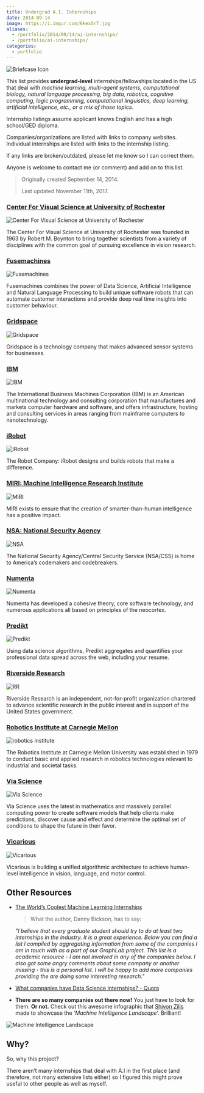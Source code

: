 ```yaml
---
title: Undergrad A.I. Internships
date: 2014-09-14
image: https://i.imgur.com/6kexSrT.jpg
aliases:
  - /portfolio/2014/09/14/ai-internships/
  - /portfolio/ai-internships/
categories:
  - portfolio
---
```


![Briefcase Icon](https://lh3.googleusercontent.com/P2oLTiDx4tWsgSx-iKV0OUspxjjROHXTuJw7kHed5RSJN2lNJ3FduutoT-BspndqmQ1kvmP1GkYJhshapUfS2cNkOP6fVBb8AZTsdKnTsZxgNbXbtSU5hE7qFdDOUjxZN5LHMmlBH0EWZN93d39lxTAeWiFEg6LV0ctHg6YJ6xUNnytvSxvOAH2zHbAjDunHdumDGVa0mf1qAkEP0yvpVFMq99SlevQa26vCFAnquERWJ4Gp5faxkbCDnXnlp6G2WjvpgHoCKKRTsBaJIFhyJOa4d6zgbMnI_RBjJFlylvJPOsR48sLNSdw5solYt39mNZy31NbG8HXzA5eCzgnJJ2zsaqR570U14dW4LQgZ_y9S06PIYza1O907bbXvlpwLUUt_zCGUvda03AAGQA2cnhyIOMLxNqhjX3eV6rT-U6dFGZuWM6SDv1Q08pRnKGvJ9l93pXgGWH5gyWcqhw-odEqpuZRd3efTi-pBRZQYNCmoF62WtnuaODVuuHVonPxx_hrMK1nMSc53zuDbzoTbYRvUm_kaTNGgckKxYqbKBu_anlDpzJbMkivOTofmdX17avqU3_59w0lYRU5PJOmPheS51UsSPBefXrFGvlOiAtxQAbt6o8A6nO_aFEIRcp5c=s128-no)

This list provides **undergrad-level** internships/fellowships located in the US that deal with _machine learning, multi-agent systems, computational biology, natural language processing, big data, robotics, cognitive computing, logic programming, computational linguistics, deep learning, artificial intelligence, etc., or a mix of those topics_.

Internship listings assume applicant knows English and has a high school/GED diploma.

Companies/organizations are listed with links to company websites. Individual internships are listed with links to the internship listing.

If any links are broken/outdated, please let me know so I can correct them.

Anyone is welcome to contact me (or comment) and add on to this list.

> Originally created September 14, 2014.
>
> Last updated November 11th, 2017.

### [Center For Visual Science at University of Rochester](https://www.cvs.rochester.edu/index.php)

![Center For Visual Science at University of Rochester](https://www.cvs.rochester.edu/assets/images/UR-logo.png)

The Center For Visual Science at University of Rochester was founded in 1963 by Robert M. Boynton to bring together scientists from a variety of disciplines with the common goal of pursuing excellence in vision research.

### [Fusemachines](https://fusemachines.com)

![Fusemachines](https://workablehr.s3.amazonaws.com/uploads/account/logo/5940/large_Logo_FM.png)

Fusemachines combines the power of Data Science, Artificial Intelligence and Natural Language Processing to build unique software robots that can automate customer interactions and provide deep real time insights into customer behaviour.

### [Gridspace](https://www.gridspace.com)

![Gridspace](https://www.gridspace.com/assets/logo-alt.png)

Gridspace is a technology company that makes advanced sensor systems for businesses.

### [IBM](https://www.ibm.com/us/en/)

![IBM](https://www.cbronline.com/wp-content/uploads/2016/07/ibm.png)

The International Business Machines Corporation (IBM) is an American multinational technology and consulting corporation that manufactures and markets computer hardware and software, and offers infrastructure, hosting and consulting services in areas ranging from mainframe computers to nanotechnology.

### [iRobot](https://www.irobot.com)

![iRobot](https://logos-download.com/wp-content/uploads/2016/05/IRobot_logo_green.png)

The Robot Company: iRobot designs and builds robots that make a difference.

### [MIRI: Machine Intelligence Research Institute](https://intelligence.org/#)

![MIRI](https://intelligence.org/wp-content/uploads/2013/02/miri_horizontal_even.png)

MIRI exists to ensure that the creation of smarter-than-human intelligence has a positive impact.

### [NSA: National Security Agency](https://www.nsa.gov)

![NSA](https://pbs.twimg.com/profile_images/727527189525090304/OHr577N-.jpg)

The National Security Agency/Central Security Service (NSA/CSS) is home to America’s codemakers and codebreakers.

### [Numenta](https://www.numenta.com)

![Numenta](https://numenta.com/press/2015/05/14/images/numenta.png)

Numenta has developed a cohesive theory, core software technology, and numerous applications all based on principles of the neocortex.

### [Predikt](https://www.predikt.co/)

![Predikt](https://pnptc.s3.amazonaws.com/wp-content/uploads/2015/08/Predikt.png)

Using data science algorithms, Predikt aggregates and quantifies your professional data spread across the web, including your resume.

### [Riverside Research](https://www.riversideresearch.org)

![RR](https://files.constantcontact.com/f1f7fceb101/37016184-cffc-4ba5-afd9-e99497c25587.jpg?a=1108633239802)

Riverside Research is an independent, not-for-profit organization chartered to advance scientific research in the public interest and in support of the United States government.

### [Robotics Institute at Carnegie Mellon](https://www.ri.cmu.edu/index.html)

![robotics institute](https://upload.wikimedia.org/wikipedia/en/thumb/9/9d/Robotics_Institute_logo.svg/150px-Robotics_Institute_logo.svg.png)

The Robotics Institute at Carnegie Mellon University was established in 1979 to conduct basic and applied research in robotics technologies relevant to industrial and societal tasks.

### [Via Science](https://www.viascience.com)

![Via Science](https://www.weatheranalytics.com/wa/wp-content/uploads/2014/01/company_viascience1.png)

Via Science uses the latest in mathematics and massively parallel computing power to create software models that help clients make predictions, discover cause and effect and determine the optimal set of conditions to shape the future in their favor.

### [Vicarious](https://www.vicarious.com)

![Vicarious](https://svbi.org/wp-content/uploads/2016/10/Vicarious.png)

Vicarious is building a unified algorithmic architecture to achieve human-level intelligence in vision, language, and motor control.

## Other Resources

- [The World’s Coolest Machine Learning Internships](https://bickson.blogspot.com/2012/01/worlds-coolest-machine-learning.html)

  > What the author, Danny Bickson, has to say:

  _"I believe that every graduate student should try to do at least two internships in the industry. It is a great experience. Below you can find a list I compiled by aggregating information from some of the companies I am in touch with as a part of our GraphLab project. This list is a academic resource - I am not involved in any of the companies below. I also got some angry comments about some company or another missing - this is a personal list. I will be happy to add more companies providing the are doing some interesting research."_

- [What companies have Data Science Internships? - Quora](https://www.quora.com/What-companies-have-data-science-internships)
- **There are so many companies out there now!** You just have to look for them. **Or not.** Check out this awesome infographic that [Shivon Zilis](https://twitter.com/shivon 'Shivon Z.') made to showcase the ‘_Machine Intelligence Landscape_’. Brilliant!

![Machine Intelligence Landscape](https://lh3.googleusercontent.com/dQsBbFj6vh5fmwKNBR_vUqN_vPLyITRxVi81Q3cXE4nV7VdYpc3L-uZzWBE28wYCqmN0DvBRtnJYKfACM9fThjQ9Xpcpb1_2ufDKyDhxSyHoDIIrdekU9iMdoIyD56AZ85NIqotBzNBNxGc72cErjR3hVwREiu-JVwWW0e-uOogL6gZCwIJzzMjhQE0ovI7c7emW9VRRX4CFDoU_2PBc2Tm3w_tLLicvlBzZfETHIeoQ1KH9WD-6_HdLuuORlTKf4tMgXnq7d7UyGAloz-u28nKH85Ih_T5z5cnbDsZ3VMUfrXFQjXfqYBebBc_HR6AEkJ6zH4G65auM2Cr6kDlY2yPi_24-96ehO73DzzksI8JbSFEHE6dnwd7DlP6zQPMhGnq8x9_3SP0NpnDMWoUlJHYbwLgjynZTTgE5kj9oIQR2cdvY6cYBvMz3H4e8OTcZvxUlKO8ruP30PpEiteqXO3346xxCET5BKEYmUiSsJLBwLuPIJyhjdsGgRgZQrOzfK_3UwXU_ZkCQ-sNGaiPg-cuy6Zouelw_EtF2zoTXQxYHEOpuYlrOF0IANfL9MqdzYgW9lN6jHfm3mbfLj-dUcbYq0GfWbDm5rmZ6s_zgS4nf0IFiJLVQ3uWyl8FFcSgS=w293-h220-no)

## Why?

So, why this project?

There aren’t many internships that deal with A.I in the first place (and therefore, not many extensive lists either) so I figured this might prove useful to other people as well as myself.
